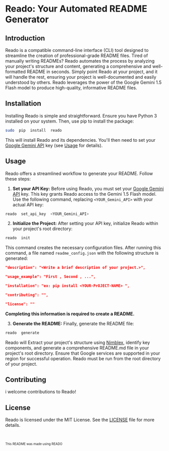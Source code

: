 
# Reado: Your Automated README Generator

  

## Introduction

  

Reado is a compatible command-line interface (CLI) tool designed to streamline the creation of professional-grade README files. Tired of manually writing READMEs? Reado automates the process by  analyzing your project's structure and content, generating a comprehensive and well-formatted README in seconds. Simply point Reado at your project, and it will handle the rest, ensuring your project is well-documented and easily understood by others. Reado leverages the power of the Google Gemini 1.5 Flash model to produce high-quality, informative README files.

  

## Installation

  

Installing Reado is simple and straightforward. Ensure you have Python 3 installed on your system. Then, use pip to install the package:
```bash
sudo  pip  install  reado
``` 

This will install Reado and its dependencies. You'll then need to set your [Google Gemini API](https://aistudio.google.com/) key (see [Usage](#usage) for details).

  

## Usage

  

Reado offers a streamlined workflow to generate your README. Follow these steps:

  

1.  **Set your API Key:** Before using Reado, you must set your [Google Gemini API](https://aistudio.google.com/) key. This key grants Reado access to the Gemini 1.5 Flash model. Use the following command, replacing `<YOUR_Gemini_API>` with your actual API key:
```bash
reado  set_api_key  <YOUR_Gemini_API>
```
2.  **Initialize the Project:** After setting your API key, initialize Reado within your project's root directory:
```bash
reado  init
```
This command creates the necessary configuration files. After running this command, a file named `readme_config.json` with the following structure is generated:
```json
"description": "<Write a brief description of your project.>",

"usage_example": "First , Second , ...",

"installation": "ex: pip install <YOUR-PrOJECT-NAME> ",

"contributing": "",

"license": ""

```
**Completing this information is required to create a README.**

  

3.  **Generate the README:** Finally, generate the README file:
```bash
reado  generate
```

  

Reado will Extract your project's structure using [Nimblex](https://pypi.org/project/nimblex), identify key components, and generate a comprehensive README.md file in your project's root directory. Ensure that Google services are supported in your region for successful operation. Reado must be run from the root directory of your project.


## Contributing
i welcome contributions to Reado! 
  

## License

Reado is licensed under the MIT License. See the [LICENSE](https://github.com/pezhvak98/Reado/blob/main/LICENSE) file for more details.

  
  

<br>

<font  size="1">This README was made using READO</font>
